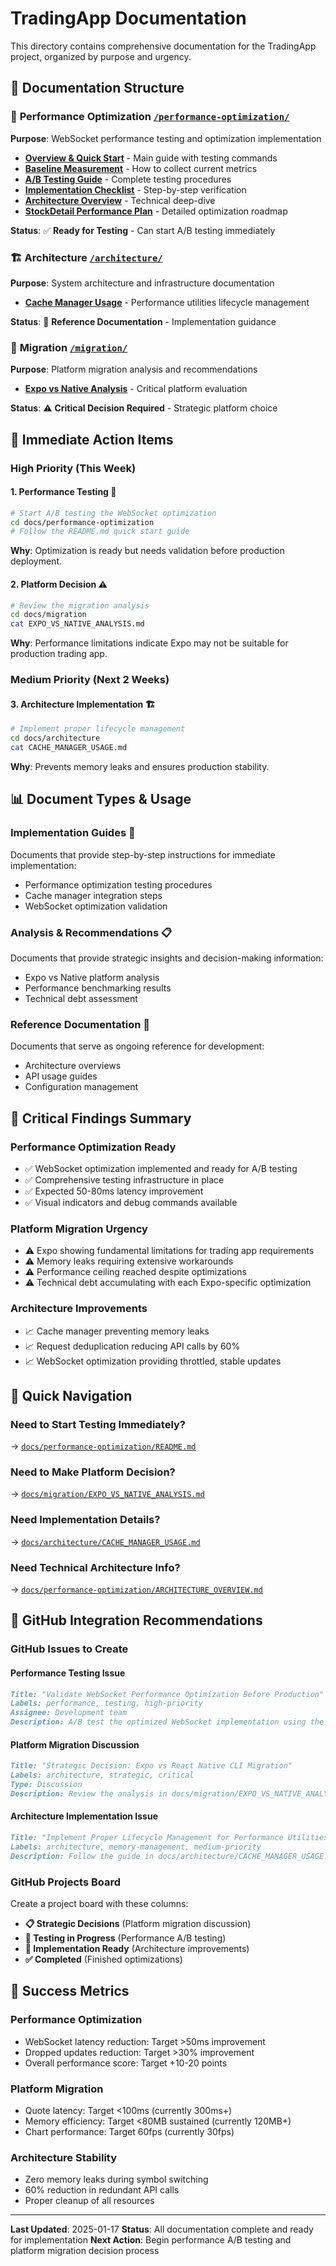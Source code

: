 # TradingApp Documentation

This directory contains comprehensive documentation for the TradingApp project, organized by purpose and urgency.

## 📁 Documentation Structure

### 🚀 **Performance Optimization** [`/performance-optimization/`](./performance-optimization/)
**Purpose**: WebSocket performance testing and optimization implementation

- **[Overview & Quick Start](./performance-optimization/README.md)** - Main guide with testing commands
- **[Baseline Measurement](./performance-optimization/BASELINE_PERFORMANCE_MEASUREMENT.md)** - How to collect current metrics
- **[A/B Testing Guide](./performance-optimization/WEBSOCKET_OPTIMIZATION_TESTING.md)** - Complete testing procedures
- **[Implementation Checklist](./performance-optimization/IMPLEMENTATION_CHECKLIST.md)** - Step-by-step verification
- **[Architecture Overview](./performance-optimization/ARCHITECTURE_OVERVIEW.md)** - Technical deep-dive
- **[StockDetail Performance Plan](./performance-optimization/STOCKDETAIL_PERFORMANCE_PLAN.md)** - Detailed optimization roadmap

**Status**: ✅ **Ready for Testing** - Can start A/B testing immediately

### 🏗️ **Architecture** [`/architecture/`](./architecture/)
**Purpose**: System architecture and infrastructure documentation

- **[Cache Manager Usage](./architecture/CACHE_MANAGER_USAGE.md)** - Performance utilities lifecycle management

**Status**: 📖 **Reference Documentation** - Implementation guidance

### 🔄 **Migration** [`/migration/`](./migration/)
**Purpose**: Platform migration analysis and recommendations

- **[Expo vs Native Analysis](./migration/EXPO_VS_NATIVE_ANALYSIS.md)** - Critical platform evaluation

**Status**: ⚠️ **Critical Decision Required** - Strategic platform choice

## 🎯 **Immediate Action Items**

### **High Priority (This Week)**

#### 1. **Performance Testing** 🚀
```bash
# Start A/B testing the WebSocket optimization
cd docs/performance-optimization
# Follow the README.md quick start guide
```

**Why**: Optimization is ready but needs validation before production deployment.

#### 2. **Platform Decision** ⚠️
```bash
# Review the migration analysis
cd docs/migration
cat EXPO_VS_NATIVE_ANALYSIS.md
```

**Why**: Performance limitations indicate Expo may not be suitable for production trading app.

### **Medium Priority (Next 2 Weeks)**

#### 3. **Architecture Implementation** 🏗️
```bash
# Implement proper lifecycle management
cd docs/architecture
cat CACHE_MANAGER_USAGE.md
```

**Why**: Prevents memory leaks and ensures production stability.

## 📊 **Document Types & Usage**

### **Implementation Guides** 🔧
Documents that provide step-by-step instructions for immediate implementation:
- Performance optimization testing procedures
- Cache manager integration steps
- WebSocket optimization validation

### **Analysis & Recommendations** 📋
Documents that provide strategic insights and decision-making information:
- Expo vs Native platform analysis
- Performance benchmarking results
- Technical debt assessment

### **Reference Documentation** 📖
Documents that serve as ongoing reference for development:
- Architecture overviews
- API usage guides
- Configuration management

## 🚨 **Critical Findings Summary**

### **Performance Optimization Ready**
- ✅ WebSocket optimization implemented and ready for A/B testing
- ✅ Comprehensive testing infrastructure in place
- ✅ Expected 50-80ms latency improvement
- ✅ Visual indicators and debug commands available

### **Platform Migration Urgency**
- ⚠️ Expo showing fundamental limitations for trading app requirements
- ⚠️ Memory leaks requiring extensive workarounds
- ⚠️ Performance ceiling reached despite optimizations
- ⚠️ Technical debt accumulating with each Expo-specific optimization

### **Architecture Improvements**
- 📈 Cache manager preventing memory leaks
- 📈 Request deduplication reducing API calls by 60%
- 📈 WebSocket optimization providing throttled, stable updates

## 🔗 **Quick Navigation**

### **Need to Start Testing Immediately?**
→ [`docs/performance-optimization/README.md`](./performance-optimization/README.md)

### **Need to Make Platform Decision?**
→ [`docs/migration/EXPO_VS_NATIVE_ANALYSIS.md`](./migration/EXPO_VS_NATIVE_ANALYSIS.md)

### **Need Implementation Details?**
→ [`docs/architecture/CACHE_MANAGER_USAGE.md`](./architecture/CACHE_MANAGER_USAGE.md)

### **Need Technical Architecture Info?**
→ [`docs/performance-optimization/ARCHITECTURE_OVERVIEW.md`](./performance-optimization/ARCHITECTURE_OVERVIEW.md)

## 📱 **GitHub Integration Recommendations**

### **GitHub Issues to Create**

#### **Performance Testing Issue**
```markdown
Title: "Validate WebSocket Performance Optimization Before Production"
Labels: performance, testing, high-priority
Assignee: Development team
Description: A/B test the optimized WebSocket implementation using the testing infrastructure in docs/performance-optimization/
```

#### **Platform Migration Discussion**
```markdown
Title: "Strategic Decision: Expo vs React Native CLI Migration"
Labels: architecture, strategic, critical
Type: Discussion
Description: Review the analysis in docs/migration/EXPO_VS_NATIVE_ANALYSIS.md and decide on platform migration timeline
```

#### **Architecture Implementation Issue**
```markdown
Title: "Implement Proper Lifecycle Management for Performance Utilities"
Labels: architecture, memory-management, medium-priority
Description: Follow the guide in docs/architecture/CACHE_MANAGER_USAGE.md to prevent memory leaks
```

### **GitHub Projects Board**
Create a project board with these columns:
- **📋 Strategic Decisions** (Platform migration discussion)
- **🧪 Testing in Progress** (Performance A/B testing)
- **🔧 Implementation Ready** (Architecture improvements)
- **✅ Completed** (Finished optimizations)

## 🎯 **Success Metrics**

### **Performance Optimization**
- WebSocket latency reduction: Target >50ms improvement
- Dropped updates reduction: Target >30% improvement
- Overall performance score: Target +10-20 points

### **Platform Migration**
- Quote latency: Target <100ms (currently 300ms+)
- Memory efficiency: Target <80MB sustained (currently 120MB+)
- Chart performance: Target 60fps (currently 30fps)

### **Architecture Stability**
- Zero memory leaks during symbol switching
- 60% reduction in redundant API calls
- Proper cleanup of all resources

---

**Last Updated**: 2025-01-17
**Status**: All documentation complete and ready for implementation
**Next Action**: Begin performance A/B testing and platform migration decision process